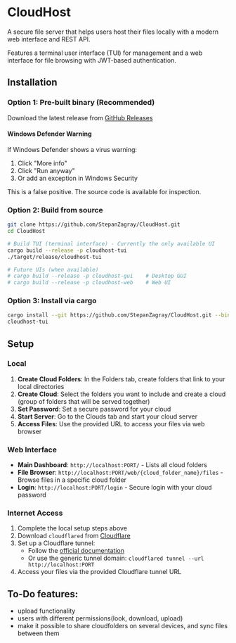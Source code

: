 # CloudHost

A secure file server that helps users host their files locally with a modern web interface and REST API.

Features a terminal user interface (TUI) for management and a web interface for file browsing with JWT-based authentication.

## Installation

### Option 1: Pre-built binary (Recommended)
Download the latest release from [GitHub Releases](https://github.com/StepanZagray/CloudHost/releases)

#### Windows Defender Warning
If Windows Defender shows a virus warning:
1. Click "More info" 
2. Click "Run anyway"
3. Or add an exception in Windows Security

This is a false positive. The source code is available for inspection.

### Option 2: Build from source
```bash
git clone https://github.com/StepanZagray/CloudHost.git
cd CloudHost

# Build TUI (terminal interface) - Currently the only available UI
cargo build --release -p cloudhost-tui
./target/release/cloudhost-tui

# Future UIs (when available)
# cargo build --release -p cloudhost-gui    # Desktop GUI
# cargo build --release -p cloudhost-web    # Web UI
```

### Option 3: Install via cargo
```bash
cargo install --git https://github.com/StepanZagray/CloudHost.git --bin cloudhost-tui
cloudhost-tui
```

## Setup

### Local
1. **Create Cloud Folders**: In the Folders tab, create folders that link to your local directories
2. **Create Cloud**: Select the folders you want to include and create a cloud (group of folders that will be served together)
3. **Set Password**: Set a secure password for your cloud
4. **Start Server**: Go to the Clouds tab and start your cloud server
5. **Access Files**: Use the provided URL to access your files via web browser

### Web Interface
- **Main Dashboard**: `http://localhost:PORT/` - Lists all cloud folders
- **File Browser**: `http://localhost:PORT/web/{cloud_folder_name}/files` - Browse files in a specific cloud folder
- **Login**: `http://localhost:PORT/login` - Secure login with your cloud password

### Internet Access
1. Complete the local setup steps above
2. Download `cloudflared` from [Cloudflare](https://developers.cloudflare.com/cloudflare-one/connections/connect-networks/downloads/)
3. Set up a Cloudflare tunnel:
   - Follow the [official documentation](https://developers.cloudflare.com/cloudflare-one/connections/connect-networks/get-started/create-remote-tunnel/)
   - Or use the generic tunnel domain: `cloudflared tunnel --url http://localhost:PORT`
4. Access your files via the provided Cloudflare tunnel URL



## To-Do features:
- upload functionality
- users with different permissions(look, download, upload)
- make it possible to share cloudfolders on several devices, and sync files between them

